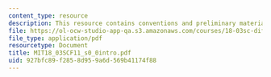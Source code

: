 ```yaml
---
content_type: resource
description: This resource contains conventions and preliminary materials.
file: https://ol-ocw-studio-app-qa.s3.amazonaws.com/courses/18-03sc-differential-equations-fall-2011/927bfc89f2858d959a6d569b41174f88_MIT18_03SCF11_s0_0intro.pdf
file_type: application/pdf
resourcetype: Document
title: MIT18_03SCF11_s0_0intro.pdf
uid: 927bfc89-f285-8d95-9a6d-569b41174f88
---
```


